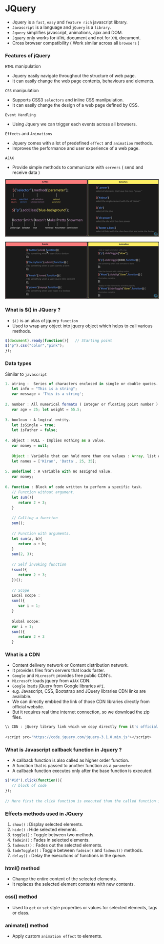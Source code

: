 # JQuery

- Jquery is a `fast`, `easy` and `feature rich` javascript library.
- `Javascript` is a language and `jQuery` is a `library`.
- `Jquery` simplifies javascript, animations, ajax and DOM.
- `Jquery` only works for `HTML` document and not for `XML` document.
- Cross browser compatibility ( Work similar across all `browsers` )

### Features of jQuery 

`HTML` manipulation
- Jquery easily navigate throughout the structure of web page.
- It can easily change the web page contents, behaviours and elements.

`CSS` manipulation
- Supports CSS3 `selectors` and inline CSS manilpulation.
- It can easily change the design of a web page defined by CSS.

`Event Handling`
- Using Jquery we can trigger each events across all browsers.

`Effects` and `Animations`
- Jquery comes with a lot of predefined `effect` and `animation` methods.
- Improves the performance and user experience of a web page.

`AJAX`
- Provide simple methods to communicate with `servers` ( send and receive data )

![jQuery](Image/jQuery.png)

![jQuery](Image/Event.png)

### What is $() in JQuery ?

- `$()` is an alias of jquery `function`
- Used to wrap any object into jquery object which helps to call various methods.

```javascript
$(document).ready(function(){   // Starting point
$("p").css("color","pink");
});
```

### Data types 

Similar to `javascript`

```javascript
1. atring :  Series of characters enclosed in single or double quotes.
   let info = "This is a string";
   var message = 'This is a string';
   
2. number : All numerical formats ( Integer or floating point number )
   var age = 25; let weight = 55.5;
   
3. boolean : A logical entity.    
   let isSingle = true; 
   let isFather = false;

4. object : NULL - Implies nothing as a value.
   var money = null;   

   Object : Variable that can hold more than one values : Array, list and dictionaries.   
   let names = ['Kiran', 'Datta', 25, 35];
   
5. undefined : A variable with no assigned value.
   var money;
   
6. function : Block of code written to perform a specific task.
   // Function without argument.
   let sum(){
      return 2 + 3;
   }
   
   // Calling a function
   sum();
   
   // Function with arguments.
   let sum(a, b){
      return a + b;
   }
   sum(2, 3);
   
   // Self invoking function
   (sum(){
      return 2 + 3;
   })();
   
   // Scope
   Local scope :
   sum(){
      var i = 1;
   }
   
   Global scope:
   var i = 1;
   sum(){
      return 2 + 3
   }
```

### What is a CDN

- Content delivery network or Content distribution network.
- It provides files from servers that loads faster.
- `Google` and `Microsoft` provides free public CDN's. 
- `Microsoft` loads jquery from `AJAX` CDN.
- `Google` loads jQuery from Google libraries `API`.
- e.g. Javascript, CSS, Bootstrap and JQuery libraries CDN links are available.
- We can directly embbed the link of those CDN libraries directly from official website.
- But it requires real time internet connection, so we download the zip files.

```javascript
\\ CDN : jQuery library link which we copy directly from it's official website

<script src="https://code.jquery.com/jquery-3.1.0.min.js"></script>
```

### What is Javascript callback function in Jquery ?

- A callback function is also called as higher order function. 
- A function that is passed to another function as a `parameter`
- A callback function executes only after the base function is executed.

```javascript
$("#id").click(function(){
   // block of code
});

// Here first the click function is executed than the called function is executed.
```

### Effects methods used in JQuery

1. `show()` : Display selected elements.
2. `hide()` : Hide selected elements.
3. `toggle()` : Toggle between two methods.
4. `fadein()` : Fades in selected elements.
5. `fadeout()` : Fades out the selected elements.
6. `fadeToggle()` : Toggle between `fadein()` and `fadeout()` methods.
7. `delay()` : Delay the executions of functions in the queue.

### html() method

- Change the entire content of the selected elements.
- It replaces the selected element contents with new contents.

### css() method

- Used to `get` or `set` style properties or values for selected elements, tags or class.

### animate() method

- Apply custom `animation effect` to elements.
